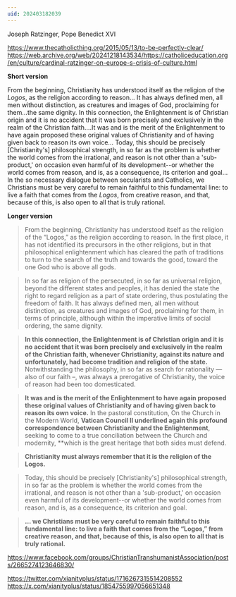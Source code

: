 ```yaml
---
uid: 202403182039
---
```

 
Joseph Ratzinger, Pope Benedict XVI

https://www.thecatholicthing.org/2015/05/13/to-be-perfectly-clear/
https://web.archive.org/web/20241218143534/https://catholiceducation.org/en/culture/cardinal-ratzinger-on-europe-s-crisis-of-culture.html

**Short version**

From the beginning, Christianity has understood itself as the religion of the _Logos_, as the religion according to reason… It has always defined men, all men without distinction, as creatures and images of God, proclaiming for them…the same dignity. In this connection, the Enlightenment is of Christian origin and it is no accident that it was born precisely and exclusively in the realm of the Christian faith….It was and is the merit of the Enlightenment to have again proposed these original values of Christianity and of having given back to reason its own voice… Today, this should be precisely [Christianity's] philosophical strength, in so far as the problem is whether the world comes from the irrational, and reason is not other than a 'sub-product,' on occasion even harmful of its development--or whether the world comes from reason, and is, as a consequence, its criterion and goal…In the so necessary dialogue between secularists and Catholics, we Christians must be very careful to remain faithful to this fundamental line: to live a faith that comes from the _Logos_, from creative reason, and that, because of this, is also open to all that is truly rational.

**Longer version**

> From the beginning, Christianity has understood itself as the religion of the “Logos,” as the religion according to reason. In the first place, it has not identified its precursors in the other religions, but in that philosophical enlightenment which has cleared the path of traditions to turn to the search of the truth and towards the good, toward the one God who is above all gods.  
  
> In so far as religion of the persecuted, in so far as universal religion, beyond the different states and peoples, it has denied the state the right to regard religion as a part of state ordering, thus postulating the freedom of faith. It has always defined men, all men without distinction, as creatures and images of God, proclaiming for them, in terms of principle, although within the imperative limits of social ordering, the same dignity.  
  
> **In this connection, the Enlightenment is of Christian origin and it is no accident that it was born precisely and exclusively in the realm of the Christian faith, whenever Christianity, against its nature and unfortunately, had become tradition and religion of the state.** Notwithstanding the philosophy, in so far as search for rationality — also of our faith –, was always a prerogative of Christianity, the voice of reason had been too domesticated.  
  
> **It was and is the merit of the Enlightenment to have again proposed these original values of Christianity and of having given back to reason its own voice.** In the pastoral constitution, On the Church in the Modern World, **Vatican Council II underlined again this profound correspondence between Christianity and the Enlightenment**, seeking to come to a true conciliation between the Church and modernity, **which is the great heritage that both sides must defend.  

> **Christianity must always remember that it is the religion of the Logos.**

> Today, this should be precisely [Christianity's] philosophical strength, in so far as the problem is whether the world comes from the irrational, and reason is not other than a 'sub-product,' on occasion even harmful of its development--or whether the world comes from reason, and is, as a consequence, its criterion and goal.
  
> **… we Christians must be very careful to remain faithful to this fundamental line: to live a faith that comes from the “Logos,” from creative reason, and that, because of this, is also open to all that is truly rational.**

https://www.facebook.com/groups/ChristianTranshumanistAssociation/posts/2665274123646830/

https://twitter.com/xianityplus/status/1716267315514208552
https://x.com/xianityplus/status/1854755997056651348